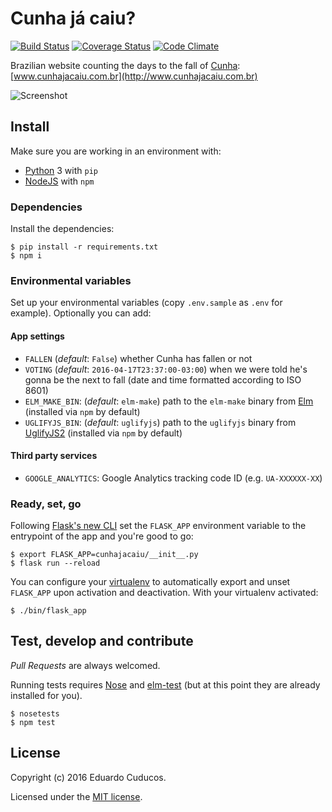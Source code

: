 # Cunha já caiu?

[![Build Status](https://travis-ci.org/cuducos/cunhajacaiu.svg?branch=master)](https://travis-ci.org/cuducos/cunhajacaiu)
[![Coverage Status](https://coveralls.io/repos/github/cuducos/cunhajacaiu/badge.svg?branch=master)](https://coveralls.io/github/cuducos/cunhajacaiu?branch=master)
[![Code Climate](https://codeclimate.com/github/cuducos/cunhajacaiu/badges/gpa.svg)](https://codeclimate.com/github/cuducos/cunhajacaiu)

Brazilian website counting the days to the fall of [Cunha](https://pt.wikipedia.org/wiki/Eduardo_Cunha): [www.cunhajacaiu.com.br](http://www.cunhajacaiu.com.br)

![Screenshot](http://tatianasb.ru/assets/imgs/portfolio/web_site_CUNHA_full.jpg)
 
## Install

Make sure you are working in an environment with:

* [Python](http://python.org) 3 with `pip`
* [NodeJS](http://nodejs.org) with `npm`

### Dependencies

Install the dependencies:

```console
$ pip install -r requirements.txt
$ npm i
```

### Environmental variables

Set up your environmental variables (copy `.env.sample` as `.env` for example). Optionally you can add:

#### App settings

* `FALLEN` (_default_: `False`) whether Cunha has fallen or not
* `VOTING` (_default_: `2016-04-17T23:37:00-03:00`) when we were told he's gonna be the next to fall (date and time formatted according to ISO 8601)
* `ELM_MAKE_BIN`: (_default_: `elm-make`) path to the `elm-make` binary from [Elm](http://elm-lang.org)
  (installed via `npm` by default)
* `UGLIFYJS_BIN`: (_default_: `uglifyjs`) path to the `uglifyjs` binary from [UglifyJS2](https://github.com/mishoo/UglifyJS2)
  (installed via `npm` by default)

#### Third party services

* `GOOGLE_ANALYTICS`: Google Analytics tracking code ID (e.g. `UA-XXXXXX-XX`)

### Ready, set, go

Following [Flask's new CLI](http://flask.pocoo.org/docs/0.11/cli/) set the `FLASK_APP` environment variable to the entrypoint of the app and you're good to go:

```console
$ export FLASK_APP=cunhajacaiu/__init__.py
$ flask run --reload
```

You can configure your [virtualenv](http://virtualenv.readthedocs.io) to automatically export and unset `FLASK_APP` upon activation and deactivation. With your virtualenv activated:

```console
$ ./bin/flask_app
```

## Test, develop and contribute

_Pull Requests_ are always welcomed.

Running tests requires [Nose](https://nose.readthedocs.io/) and [elm-test](https://github.com/elm-community/elm-test) (but at this point they are already installed for you).


```console
$ nosetests
$ npm test
```

## License

Copyright (c) 2016 Eduardo Cuducos.

Licensed under the [MIT license](LICENSE).
